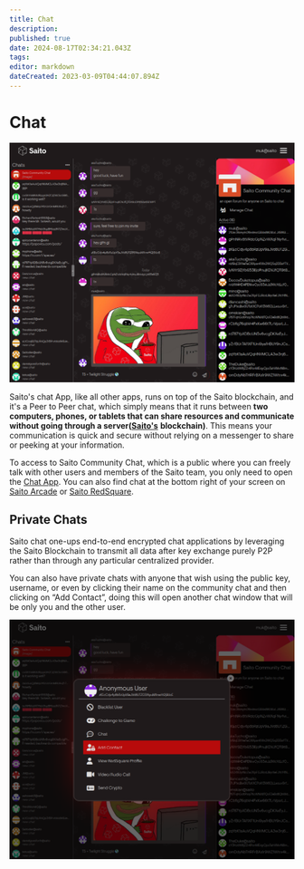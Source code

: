 ```yaml
---
title: Chat
description: 
published: true
date: 2024-08-17T02:34:21.043Z
tags: 
editor: markdown
dateCreated: 2023-03-09T04:44:07.894Z
---
```


# Chat



![chat-aug-2024.png](/chat-aug-2024.png)



Saito's chat App, like all other apps, runs on top of the Saito blockchain, and it's a Peer to Peer chat, which simply means that it runs between **two computers, phones, or tablets that can share resources and communicate without going through a server(**[**Saito's**](https://saito.io/) **blockchain)**. This means your communication is quick and secure without relying on a messenger to share or peeking at your information.  

To access to Saito Community Chat, which is a public where you can freely talk with other users and members of the Saito team, you only need to open the [Chat App](https://saito.io/chat/). You can also find chat at the bottom right of your screen on [Saito Arcade](https://saito.io/arcade/) or [Saito RedSquare](https://saito.io/redsquare/#home). 

## Private Chats

Saito chat one-ups end-to-end encrypted chat applications by leveraging the Saito Blockchain to transmit all data after key exchange purely P2P rather than through any particular centralized provider.

You can also have private chats with anyone that wish using the public key, username, or even by clicking their name on the community chat and then clicking on “Add Contact”, doing this will open another chat window that will be only you and the other user.

![chat-private.png](/chat-private.png)
